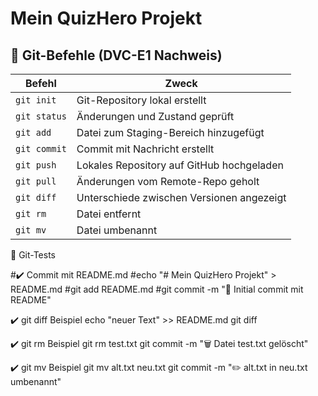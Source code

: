 # Mein QuizHero Projekt 
## 🔁 Git-Befehle (DVC-E1 Nachweis)

| Befehl             | Zweck                                          |
|--------------------|-----------------------------------------------|
| `git init`         | Git-Repository lokal erstellt                 |
| `git status`       | Änderungen und Zustand geprüft                |
| `git add`          | Datei zum Staging-Bereich hinzugefügt         |
| `git commit`       | Commit mit Nachricht erstellt                 |
| `git push`         | Lokales Repository auf GitHub hochgeladen     |
| `git pull`         | Änderungen vom Remote-Repo geholt             |
| `git diff`         | Unterschiede zwischen Versionen angezeigt     |
| `git rm`           | Datei entfernt                                |
| `git mv`           | Datei umbenannt                               |



🧪 Git-Tests

#✔️ Commit mit README.md
#echo "# Mein QuizHero Projekt" > README.md
#git add README.md
#git commit -m "📝 Initial commit mit README"

✔️ git diff Beispiel
echo "neuer Text" >> README.md
git diff

✔️ git rm Beispiel
git rm test.txt
git commit -m "🗑️ Datei test.txt gelöscht"

✔️ git mv Beispiel
git mv alt.txt neu.txt
git commit -m "✏️ alt.txt in neu.txt umbenannt"


